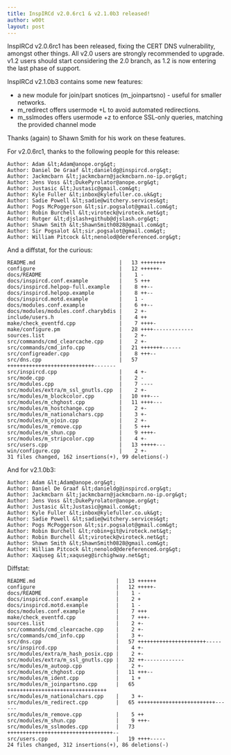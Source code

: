 ```yaml
---
title: InspIRCd v2.0.6rc1 & v2.1.0b3 released!
author: w00t
layout: post
---
```


InspIRCd v2.0.6rc1 has been released, fixing the CERT DNS vulnerability, amongst
other things. All v2.0 users are strongly recommended to upgrade. v1.2 users
should start considering the 2.0 branch, as 1.2 is now entering the last phase
of support.

<!--more-->

InspIRCd v2.1.0b3 contains some new features:

- a new module for join/part snotices (m_joinpartsno) - useful for smaller
  networks.
- m_redirect offers usermode +L to avoid automated redirections.
- m_sslmodes offers usermode +z to enforce SSL-only queries, matching the
  provided channel mode

Thanks (again) to Shawn Smith for his work on these features.

For v2.0.6rc1, thanks to the following people for this release:

    Author: Adam &lt;Adam@anope.org&gt;
    Author: Daniel De Graaf &lt;danieldg@inspircd.org&gt;
    Author: Jackmcbarn &lt;jackmcbarn@jackmcbarn.no-ip.org&gt;
    Author: Jens Voss &lt;DukePyrolator@anope.org&gt;
    Author: Justasic &lt;Justasic@gmail.com&gt;
    Author: Kyle Fuller &lt;inbox@kylefuller.co.uk&gt;
    Author: Sadie Powell &lt;sadie@witchery.services&gt;
    Author: Pogs McPoggerson &lt;sir.pogsalot@gmail.com&gt;
    Author: Robin Burchell &lt;viroteck@viroteck.net&gt;
    Author: Rutger &lt;djslash+github@djslash.org&gt;
    Author: Shawn Smith &lt;ShawnSmith0828@gmail.com&gt;
    Author: Sir Pogsalot &lt;sir.pogsalot@gmail.com&gt;
    Author: William Pitcock &lt;nenolod@dereferenced.org&gt;

And a diffstat, for the curious:

    README.md                           |   13 ++++++++
    configure                           |   12 ++++++-
    docs/README                         |    1 -
    docs/inspircd.conf.example          |    5 +++
    docs/inspircd.helpop-full.example   |    8 ++--
    docs/inspircd.helpop.example        |    8 ++--
    docs/inspircd.motd.example          |    1 -
    docs/modules.conf.example           |    6 ++--
    docs/modules/modules.conf.charybdis |    2 +-
    include/users.h                     |    4 ++
    make/check_eventfd.cpp              |    7 ++++-
    make/configure.pm                   |   28 ++++-------------
    sources.list                        |    2 +-
    src/commands/cmd_clearcache.cpp     |    2 +-
    src/commands/cmd_info.cpp           |   21 +++++++------
    src/configreader.cpp                |    8 +++--
    src/dns.cpp                         |   57 ++++++++++++++++++++++++++++-------
    src/inspircd.cpp                    |    4 +-
    src/mode.cpp                        |    2 -
    src/modules.cpp                     |    7 ----
    src/modules/extra/m_ssl_gnutls.cpp  |    2 +-
    src/modules/m_blockcolor.cpp        |   10 +++---
    src/modules/m_chghost.cpp           |   11 ++++---
    src/modules/m_hostchange.cpp        |    2 +-
    src/modules/m_nationalchars.cpp     |    3 +-
    src/modules/m_ojoin.cpp             |    2 +-
    src/modules/m_remove.cpp            |    5 +++
    src/modules/m_shun.cpp              |    9 ++++-
    src/modules/m_stripcolor.cpp        |    4 +-
    src/users.cpp                       |   13 +++++---
    win/configure.cpp                   |    2 +-
    31 files changed, 162 insertions(+), 99 deletions(-)

And for v2.1.0b3:

    Author: Adam &lt;Adam@anope.org&gt;
    Author: Daniel De Graaf &lt;danieldg@inspircd.org&gt;
    Author: Jackmcbarn &lt;jackmcbarn@jackmcbarn.no-ip.org&gt;
    Author: Jens Voss &lt;DukePyrolator@anope.org&gt;
    Author: Justasic &lt;Justasic@gmail.com&gt;
    Author: Kyle Fuller &lt;inbox@kylefuller.co.uk&gt;
    Author: Sadie Powell &lt;sadie@witchery.services&gt;
    Author: Pogs McPoggerson &lt;sir.pogsalot@gmail.com&gt;
    Author: Robin Burchell &lt;robin+git@viroteck.net&gt;
    Author: Robin Burchell &lt;viroteck@viroteck.net&gt;
    Author: Shawn Smith &lt;ShawnSmith0828@gmail.com&gt;
    Author: William Pitcock &lt;nenolod@dereferenced.org&gt;
    Author: Xaquseg &lt;xaquseg@irchighway.net&gt;

Diffstat:

    README.md                          |   13 ++++++
    configure                          |   12 +++++-
    docs/README                        |    1 -
    docs/inspircd.conf.example         |    2 +
    docs/inspircd.motd.example         |    1 -
    docs/modules.conf.example          |    7 +++
    make/check_eventfd.cpp             |    7 +++-
    sources.list                       |    2 +-
    src/commands/cmd_clearcache.cpp    |    2 +-
    src/commands/cmd_info.cpp          |    3 +-
    src/dns.cpp                        |   57 ++++++++++++++++++++++-----
    src/inspircd.cpp                   |    4 +-
    src/modules/extra/m_hash_posix.cpp |    2 +-
    src/modules/extra/m_ssl_gnutls.cpp |   32 ++-------------
    src/modules/m_autoop.cpp           |    2 +-
    src/modules/m_chghost.cpp          |   11 +++--
    src/modules/m_ident.cpp            |    1 +
    src/modules/m_joinpartsno.cpp      |   65 ++++++++++++++++++++++++++++++++
    src/modules/m_nationalchars.cpp    |    3 +-
    src/modules/m_redirect.cpp         |   65 +++++++++++++++++++++++++------
    src/modules/m_remove.cpp           |    5 ++
    src/modules/m_shun.cpp             |    9 +++-
    src/modules/m_sslmodes.cpp         |   73 ++++++++++++++++++++++++++++++++++--
    src/users.cpp                      |   19 ++++-----
    24 files changed, 312 insertions(+), 86 deletions(-)
